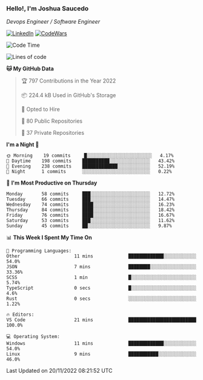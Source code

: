 ### Hello!, I'm Joshua Saucedo
*Devops Engineer / Software Engineer*  

[![LinkedIn](https://img.shields.io/badge/LinkedIn-0073b1?logo=linkedin&style=flat-square&logoColor=white)](https://www.linkedin.com/in/joshua-nathanael-saucedo-uriarte-bb0336169/)
[![CodeWars](https://www.codewars.com/users/joshuansu0897/badges/micro)](https://www.codewars.com/users/joshuansu0897)

<!--START_SECTION:waka-->
![Code Time](http://img.shields.io/badge/Code%20Time-272%20hrs%2027%20mins-blue)

![Lines of code](https://img.shields.io/badge/From%20Hello%20World%20I%27ve%20Written-2%20Million%20lines%20of%20code-blue)

**🐱 My GitHub Data** 

> 🏆 797 Contributions in the Year 2022
 > 
> 📦 224.4 kB Used in GitHub's Storage 
 > 
> 💼 Opted to Hire
 > 
> 📜 80 Public Repositories 
 > 
> 🔑 37 Private Repositories  
 > 
**I'm a Night 🦉** 

```text
🌞 Morning    19 commits     █░░░░░░░░░░░░░░░░░░░░░░░░   4.17% 
🌆 Daytime    198 commits    ██████████░░░░░░░░░░░░░░░   43.42% 
🌃 Evening    238 commits    █████████████░░░░░░░░░░░░   52.19% 
🌙 Night      1 commits      ░░░░░░░░░░░░░░░░░░░░░░░░░   0.22%

```
📅 **I'm Most Productive on Thursday** 

```text
Monday       58 commits     ███░░░░░░░░░░░░░░░░░░░░░░   12.72% 
Tuesday      66 commits     ███░░░░░░░░░░░░░░░░░░░░░░   14.47% 
Wednesday    74 commits     ████░░░░░░░░░░░░░░░░░░░░░   16.23% 
Thursday     84 commits     ████░░░░░░░░░░░░░░░░░░░░░   18.42% 
Friday       76 commits     ████░░░░░░░░░░░░░░░░░░░░░   16.67% 
Saturday     53 commits     ███░░░░░░░░░░░░░░░░░░░░░░   11.62% 
Sunday       45 commits     ██░░░░░░░░░░░░░░░░░░░░░░░   9.87%

```


📊 **This Week I Spent My Time On** 

```text
💬 Programming Languages: 
Other                    11 mins             █████████████░░░░░░░░░░░░   54.0% 
JSON                     7 mins              ████████░░░░░░░░░░░░░░░░░   33.36% 
SCSS                     1 min               █░░░░░░░░░░░░░░░░░░░░░░░░   5.74% 
TypeScript               0 secs              █░░░░░░░░░░░░░░░░░░░░░░░░   4.6% 
Rust                     0 secs              ░░░░░░░░░░░░░░░░░░░░░░░░░   1.22%

🔥 Editors: 
VS Code                  21 mins             █████████████████████████   100.0%

💻 Operating System: 
Windows                  11 mins             █████████████░░░░░░░░░░░░   54.0% 
Linux                    9 mins              ███████████░░░░░░░░░░░░░░   46.0%

```


 Last Updated on 20/11/2022 08:21:52 UTC
<!--END_SECTION:waka-->
